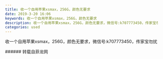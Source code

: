 ```yaml
---
title: 收一个自用苹果xsmax，256G，颜色无要求
date: 2019-3-20 16:06
keywords: 收一个自用苹果xsmax，256G，颜色无要求
description: 收一个自用苹果xsmax，256G，颜色无要求，微信号:k707773450，传家宝勿扰
categories: used
---
```

<td class="t_f" id="postmessage_3266791">

收一个自用苹果xsmax，256G，颜色无要求，微信号:k707773450，传家宝勿扰<br/>
</td>
###### 转载自菲龙网